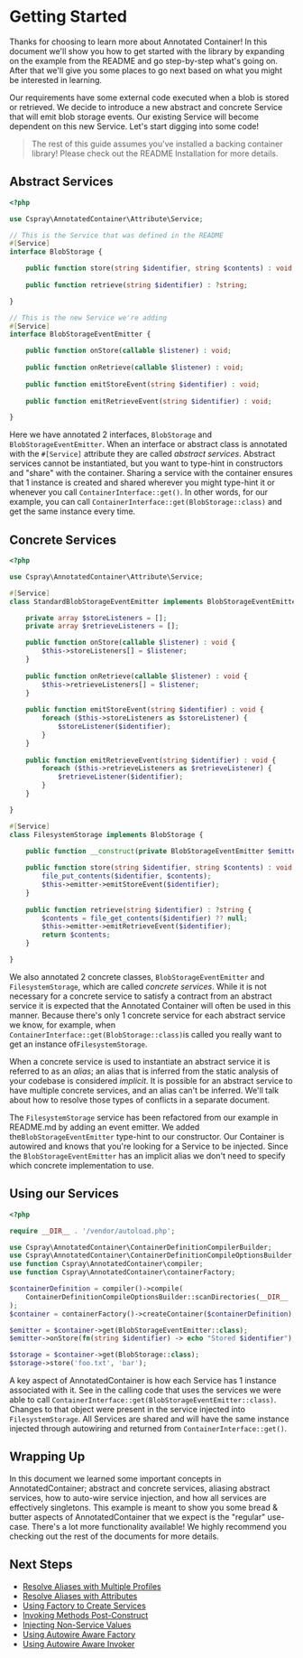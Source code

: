 # Getting Started

Thanks for choosing to learn more about Annotated Container! In this document we'll show you how to get started with the library by expanding on the example from the README and go step-by-step what's going on. After that we'll give you some places to go next based on what you might be interested in learning.

Our requirements have some external code executed when a blob is stored or retrieved. We decide to introduce a new abstract and concrete Service that will emit blob storage events. Our existing Service will become dependent on this new Service. Let's start digging into some code!

> The rest of this guide assumes you've installed a backing container library! Please check out the README Installation for more details.

## Abstract Services

```php
<?php

use Cspray\AnnotatedContainer\Attribute\Service;

// This is the Service that was defined in the README
#[Service]
interface BlobStorage {

    public function store(string $identifier, string $contents) : void;
    
    public function retrieve(string $identifier) : ?string;

}

// This is the new Service we're adding
#[Service]
interface BlobStorageEventEmitter {

    public function onStore(callable $listener) : void;
    
    public function onRetrieve(callable $listener) : void;
    
    public function emitStoreEvent(string $identifier) : void;
    
    public function emitRetrieveEvent(string $identifier) : void;

}
```

Here we have annotated 2 interfaces, `BlobStorage` and `BlobStorageEventEmitter`. When an interface or abstract class is annotated with the `#[Service]` attribute they are called _abstract services_. Abstract services cannot be instantiated, but you want to type-hint in constructors and "share" with the container. Sharing a service with the container ensures that 1 instance is created and shared wherever you might type-hint it or whenever you call `ContainerInterface::get()`. In other words, for our example, you can call `ContainerInterface::get(BlobStorage::class)` and get the same instance every time.

## Concrete Services

```php
<?php

use Cspray\AnnotatedContainer\Attribute\Service;

#[Service]
class StandardBlobStorageEventEmitter implements BlobStorageEventEmitter {

    private array $storeListeners = [];
    private array $retrieveListeners = [];

    public function onStore(callable $listener) : void {
        $this->storeListeners[] = $listener;
    }
    
    public function onRetrieve(callable $listener) : void {
        $this->retrieveListeners[] = $listener;
    }
    
    public function emitStoreEvent(string $identifier) : void {
        foreach ($this->storeListeners as $storeListener) {
            $storeListener($identifier);
        } 
    }
    
    public function emitRetrieveEvent(string $identifier) : void {
        foreach ($this->retrieveListeners as $retrieveListener) {
            $retrieveListener($identifier);
        }
    }

}

#[Service]
class FilesystemStorage implements BlobStorage {

    public function __construct(private BlobStorageEventEmitter $emitter) {}
    
    public function store(string $identifier, string $contents) : void {
        file_put_contents($identifier, $contents);
        $this->emitter->emitStoreEvent($identifier);
    }
    
    public function retrieve(string $identifier) : ?string {
        $contents = file_get_contents($identifier) ?? null;
        $this->emitter->emitRetrieveEvent($identifier);
        return $contents;
    }

}
```

We also annotated 2 concrete classes, `BlobStorageEventEmitter` and `FilesystemStorage`, which are called _concrete services_. While it is not necessary for a concrete service to satisfy a contract from an abstract service it is expected that the Annotated Container will often be used in this manner. Because there's only 1 concrete service for each abstract service we know, for example, when `ContainerInterface::get(BlobStorage::class)`is called you really want to get an instance of`FilesystemStorage`.

When a concrete service is used to instantiate an abstract service it is referred to as an _alias_; an alias that is inferred from the static analysis of your codebase is considered _implicit_. It is possible for an abstract service to have multiple concrete services, and an alias can't be inferred. We'll talk about how to resolve those types of conflicts in a separate document.

The `FilesystemStorage` service has been refactored from our example in README.md by adding an event emitter. We added the`BlobStorageEventEmitter` type-hint to our constructor. Our Container is autowired and knows that you're looking for a Service to be injected. Since the `BlobStorageEventEmitter` has an implicit alias we don't need to specify which concrete implementation to use.

## Using our Services

```php
<?php

require __DIR__ . '/vendor/autoload.php';

use Cspray\AnnotatedContainer\ContainerDefinitionCompilerBuilder;
use Cspray\AnnotatedContainer\ContainerDefinitionCompileOptionsBuilder;
use function Cspray\AnnotatedContainer\compiler;
use function Cspray\AnnotatedContainer\containerFactory;

$containerDefinition = compiler()->compile(
    ContainerDefinitionCompileOptionsBuilder::scanDirectories(__DIR__ . '/src')->build()
);
$container = containerFactory()->createContainer($containerDefinition);

$emitter = $container->get(BlobStorageEventEmitter::class);
$emitter->onStore(fn(string $identifier) -> echo "Stored $identifier");

$storage = $container->get(BlobStorage::class);
$storage->store('foo.txt', 'bar');
```

A key aspect of AnnotatedContainer is how each Service has 1 instance associated with it. See in the calling code that uses the services we were able to call `ContainerInterface::get(BlobStorageEventEmitter::class)`. Changes to that object were present in the service injected into `FilesystemStorage`. All Services are shared and will have the same instance injected through autowiring and returned from `ContainerInterface::get()`.

## Wrapping Up

In this document we learned some important concepts in AnnotatedContainer; abstract and concrete services, aliasing abstract services, how to auto-wire service injection, and how all services are effectively singletons. This example is meant to show you some bread & butter aspects of AnnotatedContainer that we expect is the "regular" use-case. There's a lot more functionality available! We highly recommend you checking out the rest of the documents for more details.

## Next Steps

- [Resolve Aliases with Multiple Profiles](./02-alias-resolution-with-profiles.md)
- [Resolve Aliases with Attributes](./03-alias-resolution-with-attributes.md)
- [Using Factory to Create Services](./04-using-service-factories.md)
- [Invoking Methods Post-Construct](./05-calling-post-construct-methods.md)
- [Injecting Non-Service Values](./06-injecting-scalar-values.md)
- [Using Autowire Aware Factory](./08-autowire-aware-factory.md)
- [Using Autowire Aware Invoker](./09-autowire-aware-invoker.md)